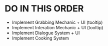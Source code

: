 # DO IN THIS ORDER

* Implement Grabbing Mechanic + UI (tooltip)
* Implement Interation Mechanic + UI (tooltip)
* Implement Dialogue System + UI
* Implement Cooking System


